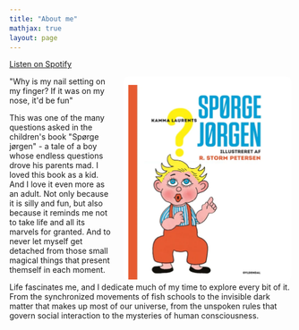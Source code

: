 ```yaml
---
title: "About me"
mathjax: true
layout: page
---
```


[Listen on Spotify](https://open.spotify.com/track/1n7Od0mCOgveulrwUOiB9l?si=33ebb3d2198241a7)

<img align="right" src="/assets/spgjrgn.png" width="300" style="margin-left: 20px; border-radius: 8px;">

"Why is my nail setting on my finger? If it was on my nose, it'd be fun"

This was one of the many questions asked in the children's book "Spørge jørgen" - a tale of a boy whose endless questions drove his parents mad. I loved this book as a kid. And I love it even more as an adult. Not only because it is silly and fun, but also because it reminds me not to take life and all its marvels for granted. And to never let myself get detached from those small magical things that present themself in each moment. 

Life fascinates me, and I dedicate much of my time to explore every bit of it. From the synchronized movements of fish schools to the invisible dark matter that makes up most of our universe, from the unspoken rules that govern social interaction to the mysteries of human consciousness.
